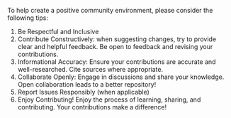 To help create a positive community environment, please consider the following tips:

1. Be Respectful and Inclusive
2. Contribute Constructively: when suggesting changes, try to provide clear and helpful feedback. Be open to feedback and revising your contributions.
3. Informational Accuracy: Ensure your contributions are accurate and well-researched. Cite sources where appropriate.
4. Collaborate Openly: Engage in discussions and share your knowledge. Open collaboration leads to a better repository! 
5. Report Issues Responsibly (when applicable)
6. Enjoy Contributing! Enjoy the process of learning, sharing, and contributing. Your contributions make a difference!

